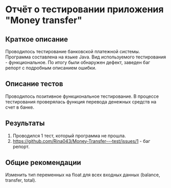 # Отчёт о тестировании приложения "Money transfer"

## Краткое описание

Проводилось тестирование банковской платежной системы. Программа составлена на языке Java. Вид используемого тестирования - функциональное. По итогу были обнаружен дефект, заведен баг репорт с подробным описанием ошибки.

## Описание тестов

Проводилось позитивное функциональное тестирование. В процессе тестирования проверялась функция перевода денежных средств на счет в банке.

## Результаты

1. Проводился 1 тест, который программа не прошла.
2. https://github.com/Rina043/Money-Transfer---test/issues/1 - баг репорт.

## Общие рекомендации

Изменить тип переменных на float для всех входных данных (balance, transfer, total).
